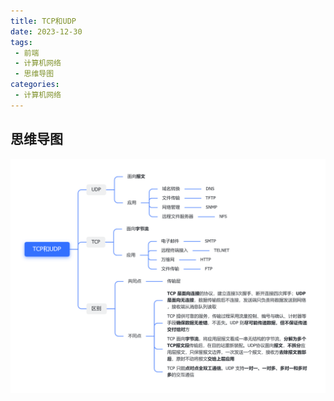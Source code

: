```yaml
---
title: TCP和UDP
date: 2023-12-30
tags:
 - 前端
 - 计算机网络
 - 思维导图
categories: 
 - 计算机网络
---
```


## 思维导图
![图片](../../../.vuepress/public/mindMap/TCPandUDP.png)